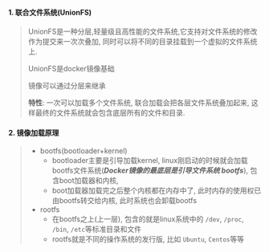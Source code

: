 #### 1. 联合文件系统(UnionFS)

> UnionFS是一种分层,轻量级且高性能的文件系统,它支持对文件系统的修改作为提交来一次次叠加, 同时可以将不同的目录挂载到一个虚拟的文件系统上.
>
> UnionFS是docker镜像基础
>
> 镜像可以通过分层来继承
>
> **特性**: 一次可以加载多个文件系统, 联合加载会把各层文件系统叠加起来, 这样最终的文件系统就会包含底层所有的文件和目录.

#### 2. 镜像加载原理

> - bootfs(bootloader+kernel)
>   - bootloader主要是引导加载kernel, linux刚启动的时候就会加载bootfs文件系统(***Docker镜像的最底层是引导文件系统 bootfs***), 包含boot加载器和内核,
>   - boot加载器加载完之后整个内核都在内存中了, 此时内存的使用权已由bootfs转交给内核, 此时系统也会卸载bootfs
> - rootfs
>   - 在bootfs之上(上一层), 包含的就是linux系统中的 `/dev`, `/proc`, `/bin`, `/etc`等标准目录和文件
>   - rootfs就是不同的操作系统的发行版, 比如 `Ubuntu`, `Centos`等等
